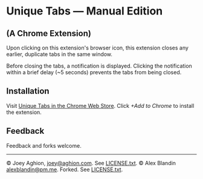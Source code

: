 Unique Tabs &mdash; Manual Edition
===========

(A Chrome Extension)
--------------------

Upon clicking on this extension's browser icon, this extension closes any earlier, duplicate tabs in the same window.

Before closing the tabs, a notification is displayed. Clicking the notification within a brief delay (~5 seconds) prevents the tabs from being closed.


Installation
------------

Visit [Unique Tabs in the Chrome Web Store](https://chrome.google.com/webstore/detail/unique-tabs/cicbejncjmbkbahiicbiflndmhbcgibk). Click _+Add to Chrome_ to install the extension.


Feedback
--------

Feedback and forks welcome.

---
&copy; Joey Aghion, [joey@aghion.com](mailto:joey@aghion.com). See [LICENSE.txt](LICENSE.txt).
&copy; Alex Blandin [alexblandin@pm.me](mailto:alexblandin@pm.me). Forked. See [LICENSE.txt](LICENSE.txt).
